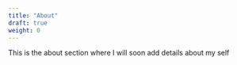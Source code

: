 ```yaml
---
title: "About"
draft: true
weight: 0
---
```


This is the about section where I will soon add details about my self
